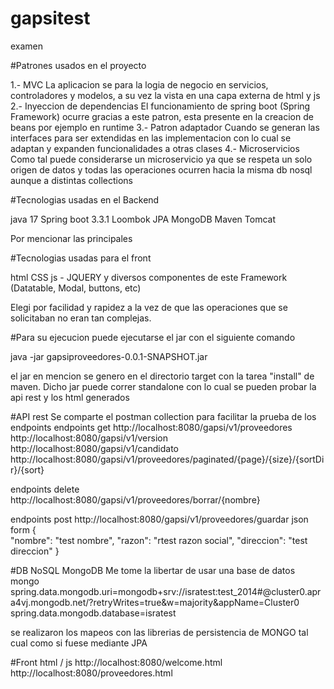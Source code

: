 # gapsitest
examen

#Patrones usados en el proyecto

1.- MVC
	La aplicacion se para la logia de negocio en servicios, controladores y modelos, a su vez la vista en una capa externa de html y js
2.- Inyeccion de dependencias
	El funcionamiento de spring boot (Spring Framework) ocurre gracias a este patron, esta presente en la creacion de beans por ejemplo en runtime
3.- Patron adaptador
	Cuando se generan las interfaces para ser extendidas en las implementacion con lo cual se adaptan y expanden funcionalidades a otras clases
4.- Microservicios
	Como tal puede considerarse un microservicio ya que se respeta un solo origen de datos y todas las operaciones ocurren hacia la misma db nosql aunque a distintas collections
	
#Tecnologias usadas en el Backend

java 17
Spring boot 3.3.1
Loombok
JPA
MongoDB
Maven
Tomcat

Por mencionar las principales

#Tecnologias usadas para el front

html
CSS
js - JQUERY y diversos componentes de este Framework (Datatable, Modal, buttons, etc)

Elegi por facilidad y rapidez a la vez de que las operaciones que se solicitaban no eran tan complejas.

#Para su ejecucion
puede ejecutarse el jar con el siguiente comando

java -jar gapsiproveedores-0.0.1-SNAPSHOT.jar

el jar en mencion se genero en el directorio target con la tarea "install" de maven. Dicho jar puede correr standalone con lo cual se pueden probar la api rest y los html generados


#API rest
Se comparte el postman collection para facilitar la prueba de los endpoints
endpoints get
http://localhost:8080/gapsi/v1/proveedores
http://localhost:8080/gapsi/v1/version
http://localhost:8080/gapsi/v1/candidato
http://localhost:8080/gapsi/v1/proveedores/paginated/{page}/{size}/{sortDir}/{sort}

endpoints delete
http://localhost:8080/gapsi/v1/proveedores/borrar/{nombre}	

endpoints post
http://localhost:8080/gapsi/v1/proveedores/guardar
 json form
 {      
        "nombre": "test nombre",
        "razon": "rtest razon social",
        "direccion": "test direccion"
 }
 
#DB NoSQL MongoDB
Me tome la libertar de usar una base de datos mongo
spring.data.mongodb.uri=mongodb+srv://isratest:test_2014#@cluster0.apra4vj.mongodb.net/?retryWrites=true&w=majority&appName=Cluster0
spring.data.mongodb.database=isratest

se realizaron los mapeos con las librerias de persistencia de MONGO tal cual como si fuese mediante JPA

#Front html / js
http://localhost:8080/welcome.html
http://localhost:8080/proveedores.html